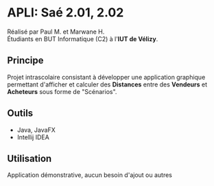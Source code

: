 # APLI: Saé 2.01, 2.02
Réalisé par Paul M. et Marwane H.<br>
Étudiants en BUT Informatique (C2) à l'<b>IUT de Vélizy</b>.
## Principe
Projet intrascolaire consistant à développer une application graphique permettant d'afficher et calculer des <b>Distances</b> entre des <b>Vendeurs</b> et <b>Acheteurs</b> sous forme de "Scénarios".

## Outils
- Java, JavaFX
- Intellij IDEA

## Utilisation
Application démonstrative, aucun besoin d'ajout ou autres
